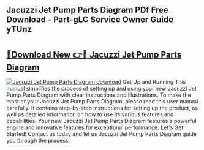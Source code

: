## Jacuzzi Jet Pump Parts Diagram PDf Free Download - Part-gLC Service Owner Guide yTUnz

# <h2><a href="http://dfnh2o.blite.top/?on=Jacuzzi+Jet+Pump+Parts+Diagram">🔗Download New 👉🔴 Jacuzzi Jet Pump Parts Diagram</a></h2>

[![Jacuzzi Jet Pump Parts Diagram download](https://i.imgur.com/lujVjoI.png)](http://dfnh2o.blite.top/?on=Jacuzzi+Jet+Pump+Parts+Diagram)
Get Up and Running This manual simplifies the process of setting up and using your new Jacuzzi Jet Pump Parts Diagram with clear instructions and illustrations. To make the most of your Jacuzzi Jet Pump Parts Diagram, please read this user manual carefully. It contains step-by-step instructions for setting up the product, as well as detailed information on how to use its various features and capabilities. Your new Jacuzzi Jet Pump Parts Diagram features a powerful engine and innovative features for exceptional performance. Let's Get Started! Contact us today and let us Jacuzzi Jet Pump Parts Diagram guide you through the process.
